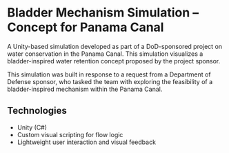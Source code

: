 # Bladder Mechanism Simulation – Concept for Panama Canal

A Unity-based simulation developed as part of a DoD-sponsored project on water conservation in the Panama Canal. This simulation visualizes a bladder-inspired water retention concept proposed by the project sponsor.

This simulation was built in response to a request from a Department of Defense sponsor, who tasked the team with exploring the feasibility of a bladder-inspired mechanism within the Panama Canal.

## Technologies

- Unity (C#)
- Custom visual scripting for flow logic
- Lightweight user interaction and visual feedback
